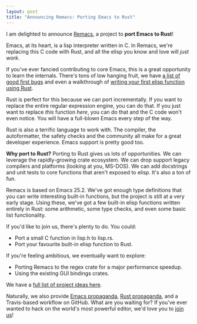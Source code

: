 ```yaml
--- 
layout: post
title: "Announcing Remacs: Porting Emacs to Rust"
---
```


I am delighted to announce
[Remacs](https://github.com/Wilfred/remacs), a project to **port Emacs
to Rust**!

Emacs, at its heart, is a lisp interpreter written in C. In Remacs,
we're replacing this C code with Rust, and all the elisp you know and
love will *just work*.

If you've ever fancied contributing to core Emacs, this is a great
opportunity to learn the internals. There's tons of low hanging fruit,
we have [a list of good first bugs](https://github.com/Wilfred/remacs#help-needed) and even a
walkthrough of [writing your first elisp function using Rust](https://github.com/Wilfred/remacs#porting-c-functions-to-rust-walkthrough).

Rust is perfect for this because we can port incrementally. If you
want to replace the entire regular expression engine, you can do
that. If you just want to replace *this* function *here*, you can do
that and the C code won't even notice. You will have a full-blown
Emacs every step of the way.

Rust is also a terrific language to work with. The compiler, the
autoformatter, the safety checks and the community all make for a
great developer experience. Emacs support is pretty good too.

**Why port to Rust?** Porting to Rust gives us lots of
opportunities. We can leverage the rapidly-growing crate ecosystem. We
can drop support legacy compilers and platforms (looking at you,
MS-DOS). We can add docstrings and unit tests to core functions that
aren't exposed to elisp. It's also a ton of fun.

Remacs is based on Emacs 25.2. We've got enough type definitions that
you can write interesting built-in functions, but the project is still
at a very early stage. Using these, we've got a few built-in elisp
functions written entirely in Rust: some arithmetic,
some type checks, and even some basic list functionality.

If you'd like to join us, there's plenty to do. You could:

* Port a small C function in lisp.h to lisp.rs.
* Port your favourite built-in elisp function to Rust.

If you're feeling ambitious, we eventually want to explore:

* Porting Remacs to the regex crate for a major performance speedup.
* Using the existing GUI bindings crates.

We have a [full list of project ideas here](https://github.com/Wilfred/remacs#help-needed).

Naturally, we also provide
[Emacs propaganda](https://github.com/Wilfred/remacs#why-emacs),
[Rust propaganda](https://github.com/Wilfred/remacs#why-rust), and a
Travis-based workflow on GitHub. What are you waiting for? If you've
ever wanted to hack on the world's most powerful editor, we'd love you
to [join us](https://github.com/Wilfred/remacs)!

